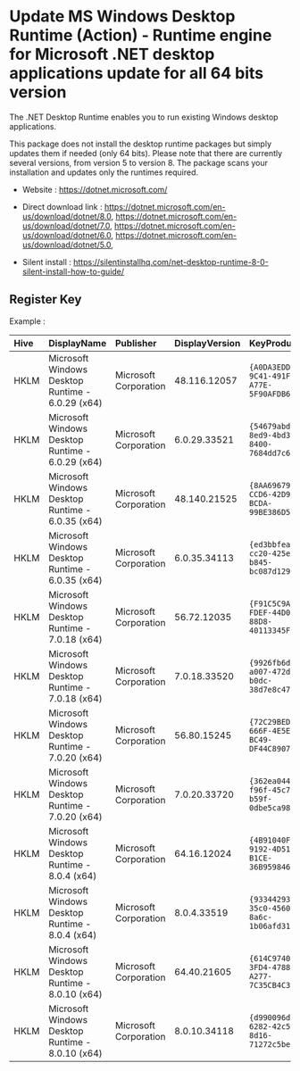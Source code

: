 # Update MS Windows Desktop Runtime (Action) - Runtime engine for Microsoft .NET desktop applications update for all 64 bits version

The .NET Desktop Runtime enables you to run existing Windows desktop applications.

This package does not install the desktop runtime packages but simply updates them if needed (only 64 bits).
Please note that there are currently several versions, from version 5 to version 8.
The package scans your installation and updates only the runtimes required.

* Website : https://dotnet.microsoft.com/

* Direct download link : https://dotnet.microsoft.com/en-us/download/dotnet/8.0,
	https://dotnet.microsoft.com/en-us/download/dotnet/7.0,
	https://dotnet.microsoft.com/en-us/download/dotnet/6.0,
	https://dotnet.microsoft.com/en-us/download/dotnet/5.0,
* Silent install : https://silentinstallhq.com/net-desktop-runtime-8-0-silent-install-how-to-guide/


## Register Key

Example :

 | Hive | DisplayName | Publisher | DisplayVersion | KeyProduct | UninstallExe |
 |:---- |:----------- |:--------- |:-------------- |:---------- |:------------ |
 | HKLM | Microsoft Windows Desktop Runtime - 6.0.29 (x64) | Microsoft Corporation | 48.116.12057 | `{A0DA3EDD-9C41-491F-A77E-5F90AFDB64B2}` | `MsiExec.exe /X{A0DA3EDD-9C41-491F-A77E-5F90AFDB64B2}` |
 | HKLM | Microsoft Windows Desktop Runtime - 6.0.29 (x64) | Microsoft Corporation | 6.0.29.33521 | `{54679abd-8ed9-4bd3-8400-7684dd7c6f03}` | `"C:\ProgramData\Package Cache\{54679abd-8ed9-4bd3-8400-7684dd7c6f03}\windowsdesktop-runtime-6.0.29-win-x64.exe"  /uninstall` |
 | HKLM | Microsoft Windows Desktop Runtime - 6.0.35 (x64) | Microsoft Corporation | 48.140.21525 | `{8AA69679-CCD6-42D9-BCDA-99BE386D57B7}` | `MsiExec.exe /X{8AA69679-CCD6-42D9-BCDA-99BE386D57B7}` |
 | HKLM | Microsoft Windows Desktop Runtime - 6.0.35 (x64) | Microsoft Corporation | 6.0.35.34113 | `{ed3bbfea-cc20-425e-b845-bc087d129675}` | `"C:\ProgramData\Package Cache\{ed3bbfea-cc20-425e-b845-bc087d129675}\windowsdesktop-runtime-6.0.35-win-x64.exe"  /uninstall` |
 | HKLM | Microsoft Windows Desktop Runtime - 7.0.18 (x64) | Microsoft Corporation | 56.72.12035  | `{F91C5C9A-FDEF-44D0-88D8-40113345FAA7}` | `MsiExec.exe /X{F91C5C9A-FDEF-44D0-88D8-40113345FAA7}` |
 | HKLM | Microsoft Windows Desktop Runtime - 7.0.18 (x64) | Microsoft Corporation | 7.0.18.33520 | `{9926fb6d-a007-472d-b0dc-38d7e8c475e0}` | `"C:\ProgramData\Package Cache\{9926fb6d-a007-472d-b0dc-38d7e8c475e0}\windowsdesktop-runtime-7.0.18-win-x64.exe"  /uninstall` |
 | HKLM | Microsoft Windows Desktop Runtime - 7.0.20 (x64) | Microsoft Corporation | 56.80.15245  | `{72C29BED-666F-4E5E-BC49-DF44C890742E}` | `MsiExec.exe /X{72C29BED-666F-4E5E-BC49-DF44C890742E}` |
 | HKLM | Microsoft Windows Desktop Runtime - 7.0.20 (x64) | Microsoft Corporation | 7.0.20.33720 | `{362ea044-f96f-45c7-b59f-0dbe5ca98ff4}` | `"C:\ProgramData\Package Cache\{362ea044-f96f-45c7-b59f-0dbe5ca98ff4}\windowsdesktop-runtime-7.0.20-win-x64.exe"  /uninstall` |
 | HKLM | Microsoft Windows Desktop Runtime - 8.0.4 (x64)  | Microsoft Corporation | 64.16.12024  | `{4B91040F-9192-4D51-B1CE-36B959846C8D}` | `MsiExec.exe /X{4B91040F-9192-4D51-B1CE-36B959846C8D}` |
 | HKLM | Microsoft Windows Desktop Runtime - 8.0.4 (x64)  | Microsoft Corporation | 8.0.4.33519  | `{93344293-35c0-4560-8a6c-1b06afd31de4}` | `"C:\ProgramData\Package Cache\{93344293-35c0-4560-8a6c-1b06afd31de4}\windowsdesktop-runtime-8.0.4-win-x64.exe"  /uninstall` |
 | HKLM | Microsoft Windows Desktop Runtime - 8.0.10 (x64) | Microsoft Corporation | 64.40.21605  | `{614C9740-3FD4-4788-A277-7C35CB4C323B}` | `MsiExec.exe /X{614C9740-3FD4-4788-A277-7C35CB4C323B}` |
 | HKLM | Microsoft Windows Desktop Runtime - 8.0.10 (x64) | Microsoft Corporation | 8.0.10.34118 | `{d990096d-6282-42c5-8d16-71272c5be274}` | `"C:\ProgramData\Package Cache\{d990096d-6282-42c5-8d16-71272c5be274}\windowsdesktop-runtime-8.0.10-win-x64.exe"  /uninstall` |
